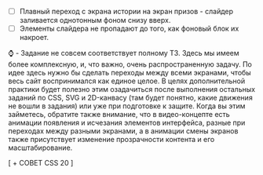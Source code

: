 - [ ] Плавный переход с экрана истории на экран призов - слайдер заливается однотонным фоном снизу вверх.
- [ ] Элементы слайдера не пропадают до того, как фоновый блок их накроет.

:watch: - Задание не совсем соответствует полному ТЗ. Здесь мы имеем более комплексную, и, что важно, очень распространенную задачу. По идее здесь нужно бы сделать переходы между всеми экранами, чтобы весь сайт воспринимался как единое целое. В целях дополнительной практики будет полезно этим озадачиться после выполнения остальных заданий по CSS, SVG и 2D-канвасу (там будет понятно, какие движения не вошли в задания) или уже при подготовке к защите. Когда вы этим займетесь, обратите также внимание, что в видео-концепте есть анимации появления и исчезания элементов интерфейса, разные при переходах между разными экранами, а в анимации смены экранов также присутствует изменение прозрачности контента и его масштабирование.

[ + СОВЕТ CSS 20 ]

